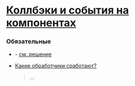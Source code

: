 # [Коллбэки и события на компонентах](https://learn.javascript.ru/custom-events)

### Обязательные
 
* []() - [см. решение]()

* [Какие обработчики сработают?]()
  > ...
